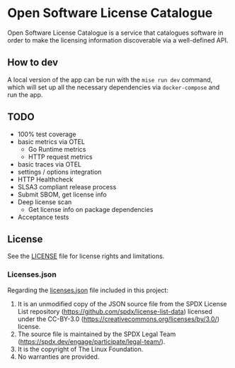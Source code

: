 # Open Software License Catalogue

Open Software License Catalogue is a service that catalogues software in order to make the licensing information
discoverable via a well-defined API.

## How to dev

A local version of the app can be run with the `mise run dev` command, which will
set up all the necessary dependencies via `docker-compose` and run the app.

## TODO

- 100% test coverage
- basic metrics via OTEL
  - Go Runtime metrics
  - HTTP request metrics
- basic traces via OTEL
- settings / options integration
- HTTP Healthcheck
- SLSA3 compliant release process
- Submit SBOM, get license info
- Deep license scan
  - Get license info on package dependencies
- Acceptance tests

## License

See the [LICENSE](LICENSE) file for license rights and limitations.

### Licenses.json

Regarding the [licenses.json] file included in this project:
1. It is an unmodified copy of the JSON source file from the SPDX License List repository
  (https://github.com/spdx/license-list-data) licensed under the CC-BY-3.0
  (https://creativecommons.org/licenses/by/3.0/) license.
2. The source file is maintained by the SPDX Legal Team (https://spdx.dev/engage/participate/legal-team/).
3. It is the copyright of The Linux Foundation.
4. No warranties are provided.

[licenses.json]: sll/licenses.json
